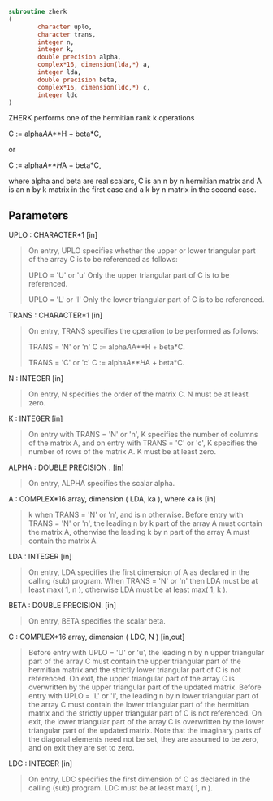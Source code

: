```fortran
subroutine zherk
(
        character uplo,
        character trans,
        integer n,
        integer k,
        double precision alpha,
        complex*16, dimension(lda,*) a,
        integer lda,
        double precision beta,
        complex*16, dimension(ldc,*) c,
        integer ldc
)
```

ZHERK  performs one of the hermitian rank k operations

C := alpha*A*A**H + beta*C,

or

C := alpha*A**H*A + beta*C,

where  alpha and beta  are  real scalars,  C is an  n by n  hermitian
matrix and  A  is an  n by k  matrix in the  first case and a  k by n
matrix in the second case.

## Parameters
UPLO : CHARACTER*1 [in]
> On  entry,   UPLO  specifies  whether  the  upper  or  lower
> triangular  part  of the  array  C  is to be  referenced  as
> follows:
> 
> UPLO = 'U' or 'u'   Only the  upper triangular part of  C
> is to be referenced.
> 
> UPLO = 'L' or 'l'   Only the  lower triangular part of  C
> is to be referenced.

TRANS : CHARACTER*1 [in]
> On entry,  TRANS  specifies the operation to be performed as
> follows:
> 
> TRANS = 'N' or 'n'   C := alpha*A*A**H + beta*C.
> 
> TRANS = 'C' or 'c'   C := alpha*A**H*A + beta*C.

N : INTEGER [in]
> On entry,  N specifies the order of the matrix C.  N must be
> at least zero.

K : INTEGER [in]
> On entry with  TRANS = 'N' or 'n',  K  specifies  the number
> of  columns   of  the   matrix   A,   and  on   entry   with
> TRANS = 'C' or 'c',  K  specifies  the number of rows of the
> matrix A.  K must be at least zero.

ALPHA : DOUBLE PRECISION . [in]
> On entry, ALPHA specifies the scalar alpha.

A : COMPLEX*16 array, dimension ( LDA, ka ), where ka is [in]
> k  when  TRANS = 'N' or 'n',  and is  n  otherwise.
> Before entry with  TRANS = 'N' or 'n',  the  leading  n by k
> part of the array  A  must contain the matrix  A,  otherwise
> the leading  k by n  part of the array  A  must contain  the
> matrix A.

LDA : INTEGER [in]
> On entry, LDA specifies the first dimension of A as declared
> in  the  calling  (sub)  program.   When  TRANS = 'N' or 'n'
> then  LDA must be at least  max( 1, n ), otherwise  LDA must
> be at least  max( 1, k ).

BETA : DOUBLE PRECISION. [in]
> On entry, BETA specifies the scalar beta.

C : COMPLEX*16 array, dimension ( LDC, N ) [in,out]
> Before entry  with  UPLO = 'U' or 'u',  the leading  n by n
> upper triangular part of the array C must contain the upper
> triangular part  of the  hermitian matrix  and the strictly
> lower triangular part of C is not referenced.  On exit, the
> upper triangular part of the array  C is overwritten by the
> upper triangular part of the updated matrix.
> Before entry  with  UPLO = 'L' or 'l',  the leading  n by n
> lower triangular part of the array C must contain the lower
> triangular part  of the  hermitian matrix  and the strictly
> upper triangular part of C is not referenced.  On exit, the
> lower triangular part of the array  C is overwritten by the
> lower triangular part of the updated matrix.
> Note that the imaginary parts of the diagonal elements need
> not be set,  they are assumed to be zero,  and on exit they
> are set to zero.

LDC : INTEGER [in]
> On entry, LDC specifies the first dimension of C as declared
> in  the  calling  (sub)  program.   LDC  must  be  at  least
> max( 1, n ).

